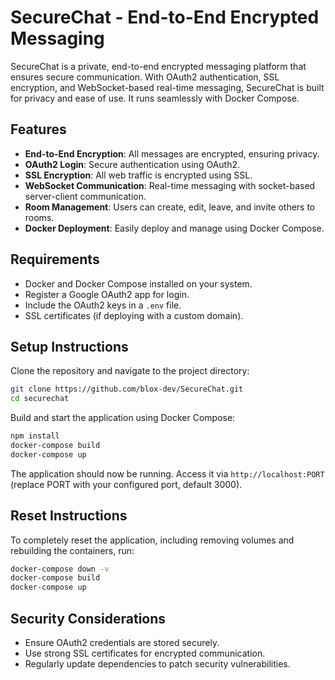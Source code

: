 # SecureChat - End-to-End Encrypted Messaging

SecureChat is a private, end-to-end encrypted messaging platform that ensures secure communication. With OAuth2 authentication, SSL encryption, and WebSocket-based real-time messaging, SecureChat is built for privacy and ease of use. It runs seamlessly with Docker Compose.

## Features

- **End-to-End Encryption**: All messages are encrypted, ensuring privacy.
- **OAuth2 Login**: Secure authentication using OAuth2.
- **SSL Encryption**: All web traffic is encrypted using SSL.
- **WebSocket Communication**: Real-time messaging with socket-based server-client communication.
- **Room Management**: Users can create, edit, leave, and invite others to rooms.
- **Docker Deployment**: Easily deploy and manage using Docker Compose.

## Requirements

- Docker and Docker Compose installed on your system.
- Register a Google OAuth2 app for login.
- Include the OAuth2 keys in a `.env` file.
- SSL certificates (if deploying with a custom domain).

## Setup Instructions

Clone the repository and navigate to the project directory:

```sh
git clone https://github.com/blox-dev/SecureChat.git
cd securechat
```

Build and start the application using Docker Compose:

```sh
npm install
docker-compose build
docker-compose up
```

The application should now be running. Access it via `http://localhost:PORT` (replace PORT with your configured port, default 3000).

## Reset Instructions

To completely reset the application, including removing volumes and rebuilding the containers, run:

```sh
docker-compose down -v
docker-compose build
docker-compose up
```

## Security Considerations

- Ensure OAuth2 credentials are stored securely.
- Use strong SSL certificates for encrypted communication.
- Regularly update dependencies to patch security vulnerabilities.
